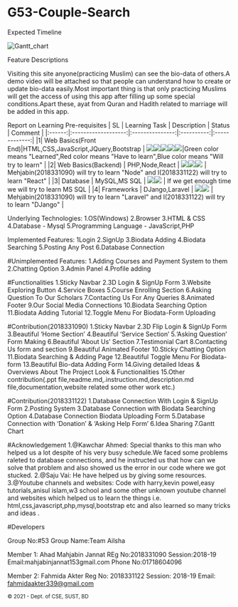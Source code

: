 # G53-Couple-Search
Expected Timeline

![Gantt_chart](https://user-images.githubusercontent.com/52985563/117701379-0271b700-b17c-11eb-98e0-f1b294c7bf1b.jpg)

Feature Descriptions 

Visiting this site anyone(practicing Muslim)
can see the bio-data of others.A demo video 
will be attached so that people can understand 
how to create or update bio-data easily.Most
important thing is that only practicing Muslims
will get the access of using this app after 
filling up some special conditions.Apart these,
ayat from Quran and Hadith related to marriage 
will be added in this app.  



Report on Learning Pre-requisites
|   SL   |    Learning Task    |   Description   |   Status   |    Comment    |
|:------:|:-------------------:|:---------------:|:----------:|:-------------:|
|1| Web Basics(Front End)|HTML,CSS,JavaScript,JQuery,Bootstrap | ![](https://img.shields.io/badge/HTML-Learned%20-green)![](https://img.shields.io/badge/CSS-Learned%20-green)![](https://img.shields.io/badge/JavaScript%20-Learning%20-red)![](https://img.shields.io/badge/JQuery%20-Critical%20-red)![](https://img.shields.io/badge/Bootstrap%20-Critical%20-red)|Green color means "Learned",Red color means "Have to learn",Blue color means "Will try to learn" |
|2| Web Basics(Backend) | PHP,Node,React | ![](    https://img.shields.io/badge/PHP-Critical%20-red)![](    https://img.shields.io/badge/Node-Critical%20-red)![](  https://img.shields.io/badge/React-Critical%20-red)   |  Mehjabin(2018331090) will try to learn "Node" and I(2018331122) will try to learn "React"  |
|3|  Database  |   MySQL,MS SQL  |  ![](  https://img.shields.io/badge/MySQL-Critical%20-red)![](     https://img.shields.io/badge/MS%20SQL-Critical%20-blue)   |  If we get enough time we will try to learn MS SQL  |
|4|  Frameworks  |  DJango,Laravel  | ![]( https://img.shields.io/badge/DJango-Critical%20-red)![](  https://img.shields.io/badge/Laravel-Critical%20-red  )      | Mehjabin(2018331090) will try to learn "Laravel" and I(2018331122) will try to learn "DJango"  |


Underlying Technologies:
1.OS(Windows)
2.Browser
3.HTML & CSS
4.Database - Mysql
5.Programming Language - JavaScript,PHP

Implemented Features:
1Login
2.SignUp
3.Biodata Adding
4.Biodata Searching
5.Posting Any Post
6.Database Connection

#Unimplemented Features:
1.Adding Courses and Payment System to them
2.Chatting Option
3.Admin Panel
4.Profile adding

#Functionalities
1.Sticky Navbar
2.3D Login & SignUp Form
3.Website Exploring Button
4.Service Boxes
5.Course Enrolling Section
6.Asking Question To Our Scholars
7.Contacting Us For Any Queries
8.Animated Footer
9.Our Social Media Connections
10.Biodata Searching Option
11.Biodata Adding Tutorial
12.Toggle Menu For Biodata-Form Uploading

#Contribution(2018331090)
1.Sticky Navbar 
2.3D Flip Login & SignUp Form
3.Beautiful ‘Home Section’
4.Beautiful ‘Service Section’
5.‘Asking Question’ Form Making
6.Beautiful ‘About Us’ Section
7.Testimonial Cart
8.Contacting Us form and section
9.Beautiful Animated Footer
10.Sticky Chatting Option
11.Biodata Searching & Adding Page
12.Beautiful Toggle Menu For Biodata-form
13.Beautiful Bio-data Adding Form
14.Giving detailed Ideas & Overviews About The Project Look & Functionalities
15.Other contribution(.ppt file,readme.md,.instruction.md,description.md file,documentation,website related some other work etc.)

#Contribution(2018331122)
1.Database Connection With Login & SignUp Form
2.Posting System
3.Database Connection with Biodata Searching Option
4.Database Connection Biodata Uploading Form
5.Database Connection with ‘Donation’ & ‘Asking Help Form’ 
6.Idea Sharing
7.Gantt Chart


#Acknowledgement
1.@Kawchar Ahmed: Special thanks to this man who helped us a lot despite of his very busy schedule.We faced some problems raleted to database connections, and he instructed us that how can we solve that problem and also showed us the error in our code where we got stucked.
2.@Saju Vai: He have helped us by giving some resources.
3.@Youtube channels and websites: Code with harry,kevin powel,easy tutorials,anisul islam,w3 school and some other unknown youtube channel and websites which helped us to learn the things i.e. html,css,javascript,php,mysql,bootstrap etc and also learned so many tricks and ideas .

#Developers

Group No:#53
Group Name:Team Ailsha

Member 1: Ahad Mahjabin Jannat
REg No:2018331090
Session:2018-19
Email:mahjabinjannat153gmail.com
Phone No:01718604096

Member 2: Fahmida Akter
Reg No: 2018331122
Session: 2018-19
Email: fahmidaakter339@gmail.com

<small>&copy; 2021 - Dept. of CSE, SUST, BD</small>

